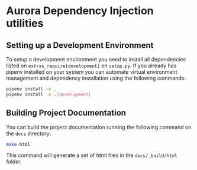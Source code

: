 # Aurora Dependency Injection utilities 

## Setting up a Development Environment

To setup a development environment you need to install all dependencies listed
on `extras_require[development]` on `setup.py`. If you already has pipenv 
installed on your system you can automate virtual environment management and
dependency installation using the following commands:

```bash
pipenv install -e .
pipenv install -e .[development]
```

## Building Project Documentation

You can build the project documentation running the following command on the
`docs` directory:

```bash
make html
```

This command will generate a set of html files in the `docs/_build/html` 
folder.